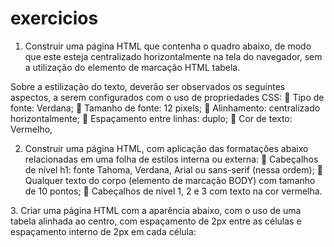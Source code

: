 # exercicios


1. Construir uma página HTML que contenha o quadro abaixo, de modo que este esteja centralizado horizontalmente na tela do navegador, sem a utilização do elemento de marcação HTML tabela. 

Sobre a estilização do texto, deverão ser observados os seguintes aspectos, a serem configurados com o uso de propriedades CSS:  Tipo de fonte: Verdana;  Tamanho de fonte: 12 pixels;  Alinhamento: centralizado horizontalmente;  Espaçamento entre linhas: duplo;  Cor de texto: Vermelho,

2. Construir uma página HTML, com aplicação das formatações abaixo relacionadas em uma folha de estilos interna ou externa:  Cabeçalhos de nível h1: fonte Tahoma, Verdana, Arial ou sans-serif (nessa ordem);  Qualquer texto do corpo (elemento de marcação BODY) com tamanho de 10 pontos;  Cabeçalhos de nível 1, 2 e 3 com texto na cor vermelha. 

​3. Criar uma página HTML com a aparência abaixo, com o uso de uma tabela alinhada ao centro, com espaçamento de 2px entre as células e espaçamento interno de 2px em cada célula: 
